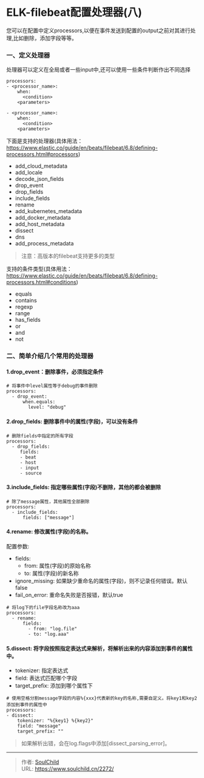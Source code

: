 # ELK-filebeat配置处理器(八)

<!--more-->
您可以在配置中定义processors,以便在事件发送到配置的output之前对其进行处理,比如删除，添加字段等等。

### 一、定义处理器
处理器可以定义在全局或者一些input中,还可以使用一些条件判断作出不同选择

```
processors:
- <processor_name>:
    when:
      <condition>
    <parameters>

- <processor_name>:
    when:
      <condition>
    <parameters>
```

下面是支持的处理器(具体用法：https://www.elastic.co/guide/en/beats/filebeat/6.8/defining-processors.html#processors)
- add_cloud_metadata
- add_locale
- decode_json_fields
- drop_event
- drop_fields
- include_fields
- rename
- add_kubernetes_metadata
- add_docker_metadata
- add_host_metadata
- dissect
- dns
- add_process_metadata
> 注意：高版本的filebeat支持更多的类型

支持的条件类型(具体用法：https://www.elastic.co/guide/en/beats/filebeat/6.8/defining-processors.html#conditions)
- equals
- contains
- regexp
- range
- has_fields
- or
- and
- not


### 二、简单介绍几个常用的处理器
#### 1.drop_event：删除事件，必须指定条件
```
# 将事件中level属性等于debug的事件删除
processors:
  - drop_event:
      when.equals:
        level: "debug"        
```



#### 2.drop_fields: 删除事件中的属性(字段)，可以没有条件
```
# 删除fields中指定的所有字段
processors:
  - drop_fields:
     fields:
     - beat
     - host
     - input
     - source
```

#### 3.include_fields: 指定哪些属性(字段)不删除，其他的都会被删除
```
# 除了message属性，其他属性全部删除
processors:
  - include_fields:
      fields: ["message"]

```

#### 4.rename: 修改属性(字段)的名称。
配置参数:
- fields: 
  - from: 属性(字段)的原始名称
  - to: 属性(字段)的新名称
- ignore_missing: 如果缺少重命名的属性(字段)，则不记录任何错误。默认false
- fail_on_error: 重命名失败是否报错，默认true

```
# 将log下的file字段名称改为aaa
processors:
  - rename:
      fields:
        - from: "log.file"
        - to: "log.aaa"
```

#### 5.dissect: 将字段按照指定表达式来解析，将解析出来的内容添加到事件的属性中。
- tokenizer: 指定表达式
- field: 表达式匹配哪个字段
- target_prefix: 添加到哪个属性下
```
# 使用空格分割message字段的内容%{xxx}代表新的key的名称,需要自定义。将key1和key2添加到事件的属性中
processors:
- dissect:
    tokenizer: "%{key1} %{key2}"
    field: "message"
    target_prefix: ""
```
> 如果解析出错，会在log.flags中添加[dissect_parsing_error]。





---

> 作者: [SoulChild](https://www.soulchild.cn)  
> URL: https://www.soulchild.cn/2272/  

